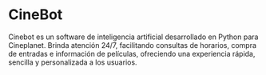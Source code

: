 # CineBot
Cinebot es un software de inteligencia artificial desarrollado en Python para Cineplanet. Brinda atención 24/7, facilitando consultas de horarios, compra de entradas e información de películas, ofreciendo una experiencia rápida, sencilla y personalizada a los usuarios.
